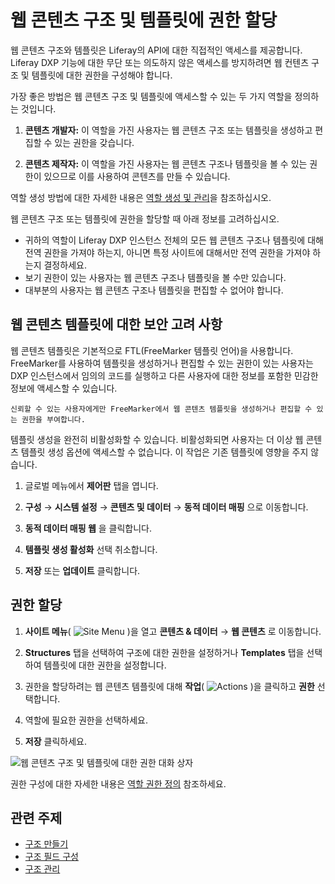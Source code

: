 # 웹 콘텐츠 구조 및 템플릿에 권한 할당

웹 콘텐츠 구조와 템플릿은 Liferay의 API에 대한 직접적인 액세스를 제공합니다. Liferay DXP 기능에 대한 무단 또는 의도하지 않은 액세스를 방지하려면 웹 컨텐츠 구조 및 템플릿에 대한 권한을 구성해야 합니다.

가장 좋은 방법은 웹 콘텐츠 구조 및 템플릿에 액세스할 수 있는 두 가지 역할을 정의하는 것입니다.

1. **콘텐츠 개발자:** 이 역할을 가진 사용자는 웹 콘텐츠 구조 또는 템플릿을 생성하고 편집할 수 있는 권한을 갖습니다.

1. **콘텐츠 제작자:** 이 역할을 가진 사용자는 웹 콘텐츠 구조나 템플릿을 볼 수 있는 권한이 있으므로 이를 사용하여 콘텐츠를 만들 수 있습니다.

역할 생성 방법에 대한 자세한 내용은 [역할 생성 및 관리](../../../users-and-permissions/roles-and-permissions/creating-and-managing-roles.md)을 참조하십시오.

웹 콘텐츠 구조 또는 템플릿에 권한을 할당할 때 아래 정보를 고려하십시오.

* 귀하의 역할이 Liferay DXP 인스턴스 전체의 모든 웹 콘텐츠 구조나 템플릿에 대해 전역 권한을 가져야 하는지, 아니면 특정 사이트에 대해서만 전역 권한을 가져야 하는지 결정하세요.
* 보기 권한이 있는 사용자는 웹 콘텐츠 구조나 템플릿을 볼 수만 있습니다.
* 대부분의 사용자는 웹 콘텐츠 구조나 템플릿을 편집할 수 없어야 합니다.

## 웹 콘텐츠 템플릿에 대한 보안 고려 사항

웹 콘텐츠 템플릿은 기본적으로 FTL(FreeMarker 템플릿 언어)을 사용합니다. FreeMarker를 사용하여 템플릿을 생성하거나 편집할 수 있는 권한이 있는 사용자는 DXP 인스턴스에서 임의의 코드를 실행하고 다른 사용자에 대한 정보를 포함한 민감한 정보에 액세스할 수 있습니다.

```{important}
신뢰할 수 있는 사용자에게만 FreeMarker에서 웹 콘텐츠 템플릿을 생성하거나 편집할 수 있는 권한을 부여합니다.
```

템플릿 생성을 완전히 비활성화할 수 있습니다. 비활성화되면 사용자는 더 이상 웹 콘텐츠 템플릿 생성 옵션에 액세스할 수 없습니다. 이 작업은 기존 템플릿에 영향을 주지 않습니다.

1. 글로벌 메뉴에서 **제어판** 탭을 엽니다.

1. **구성** &rarr; **시스템 설정** &rarr; **콘텐츠 및 데이터** &rarr; **동적 데이터 매핑** 으로 이동합니다.

1. **동적 데이터 매핑 웹** 을 클릭합니다.

1. **템플릿 생성 활성화** 선택 취소합니다.

1. **저장** 또는 **업데이트** 클릭합니다.

## 권한 할당

1. **사이트 메뉴**( ![Site Menu](../../../images/icon-product-menu.png) )을 열고 **콘텐츠 & 데이터** &rarr; **웹 콘텐츠** 로 이동합니다.

1. **Structures** 탭을 선택하여 구조에 대한 권한을 설정하거나 **Templates** 탭을 선택하여 템플릿에 대한 권한을 설정합니다.

1. 권한을 할당하려는 웹 콘텐츠 템플릿에 대해 **작업**( ![Actions](../../../images/icon-actions.png) )을 클릭하고 **권한** 선택합니다.

1. 역할에 필요한 권한을 선택하세요.

1. **저장** 클릭하세요.

![웹 콘텐츠 구조 및 템플릿에 대한 권한 대화 상자](./assigning-permissions-to-structures-and-templates/images/01.png)

권한 구성에 대한 자세한 내용은 [역할 권한 정의](../../../users-and-permissions/roles-and-permissions/defining-role-permissions.md) 참조하세요.

## 관련 주제

* [구조 만들기](./creating-structures.md)
* [구조 필드 구성](./configuring-structure-fields.md)
* [구조 관리](./managing-structures.md)

